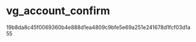 vg_account_confirm
==================
19b8da8c45f0069360b4e888d1ea4809c9bfe5e69a251e241678d1fcf03d1a55
